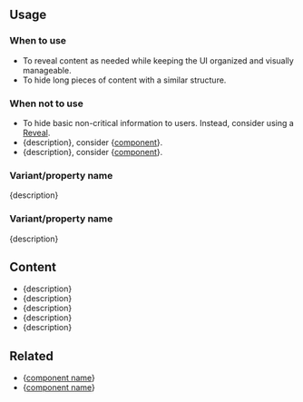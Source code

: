 ## Usage

### When to use

- To reveal content as needed while keeping the UI organized and visually manageable.
- To hide long pieces of content with a similar structure.

### When not to use

- To hide basic non-critical information to users. Instead, consider using a [Reveal](/components/reveal).
- {description}, consider {[component](#)}.
- {description}, consider {[component](#)}.

### Variant/property name

<!-- don’t forget to include real examples and do/don’t blocks, as necessary -->
{description}

### Variant/property name

<!-- don’t forget to include real examples and do/don’t blocks, as necessary -->
{description}

## Content

- {description}
- {description}
- {description}
- {description}
- {description}

## Related

<!-- only include the 2 most similar/related components -->
- {[component name](#)}
- {[component name](#)}
